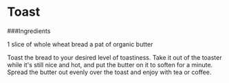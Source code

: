 # Toast

###Ingredients

1 slice of whole wheat bread
a pat of organic butter

Toast the bread to your desired level of toastiness. Take it out of the toaster while it's still nice and hot, and put the butter on it to soften for a minute. Spread the butter out evenly over the toast and enjoy with tea or coffee.
